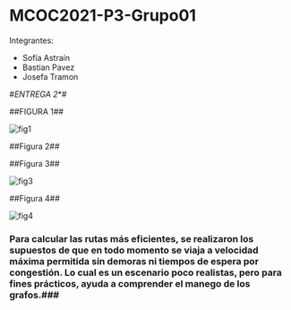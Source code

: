 # MCOC2021-P3-Grupo01

Integrantes:

- Sofía Astraín
- Bastian Pavez
- Josefa Tramon

#*ENTREGA 2**#

##FIGURA 1##



![fig1](https://user-images.githubusercontent.com/88339083/140987664-9cffc893-c697-4c4d-a431-eda5eef753c3.png)


##Figura 2##



##Figura 3##



![fig3](https://user-images.githubusercontent.com/88339083/140987867-1f26aa7a-8f9c-45ad-9253-89fcaa950387.png)


##Figura 4##



![fig4](https://user-images.githubusercontent.com/88339083/140987888-392371ad-ebde-490f-aa2b-df9bed5c6ae9.png)

### Para calcular las rutas más eficientes, se realizaron los supuestos de que en todo momento se viaja a velocidad máxima permitida sin demoras ni tiempos de espera por congestión. Lo cual es un escenario poco realistas, pero para fines prácticos, ayuda a comprender el  manego de los grafos.###
